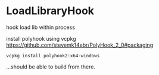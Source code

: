 # LoadLibraryHook
hook load lib within process

install polyhook using vcpkg
https://github.com/stevemk14ebr/PolyHook_2_0#packaging
```
vcpkg install polyhook2:x64-windows
```
...should be able to build from there.

